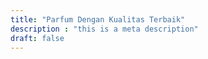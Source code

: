 ```yaml
---
title: "Parfum Dengan Kualitas Terbaik"
description : "this is a meta description"
draft: false
---
```


